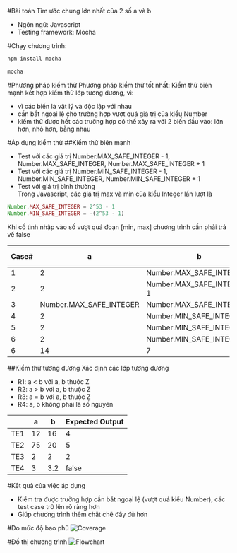 #Bài toán
Tìm ước chung lớn nhất của 2 số a và b
- Ngôn ngữ: Javascript
- Testing framework: Mocha

#Chạy chương trình:
```javascript
npm install mocha 
```
```javascript
mocha 
```

#Phương pháp kiểm thử
Phương pháp kiểm thử tốt nhất: Kiểm thử biên mạnh kết hợp kiểm thử lớp tương đương, vì: 
- vì các biến là vật lý và độc lập với nhau
- cần bắt ngoại lệ cho trường hợp vượt quá giá trị của kiểu Number
- kiểm thử được hết các trường hợp có thể xảy ra với 2 biến đầu vào: lớn hơn, nhỏ hơn, bằng nhau

#Áp dụng kiểm thử
##Kiểm thử biên mạnh
- Test với các giá trị Number.MAX_SAFE_INTEGER - 1, Number.MAX_SAFE_INTEGER, Number.MAX_SAFE_INTEGER + 1
- Test với các giá trị Number.MIN_SAFE_INTEGER - 1, Number.MIN_SAFE_INTEGER, Number.MIN_SAFE_INTEGER + 1
- Test với giá trị bình thường <br>
Trong Javascript, các giá trị max và min của kiểu Integer lần lượt là <br>
```javascript
Number.MAX_SAFE_INTEGER = 2^53 - 1 
Number.MIN_SAFE_INTEGER = -(2^53 - 1) 
```
Khi cố tình nhập vào số vượt quá đoạn [min, max] chương trình cần phải trả về false

| Case#| a  | b  | Expected Output
| ------|----------------|----------------|------------
|   1  | 2 | Number.MAX_SAFE_INTEGER | 1
|   2  | 2 | Number.MAX_SAFE_INTEGER-1 | 2
|   3  | Number.MAX_SAFE_INTEGER | Number.MAX_SAFE_INTEGER | false
|   4  | 2 | Number.MIN_SAFE_INTEGER | 1
|   5  | 2 | Number.MIN_SAFE_INTEGER-1 | false
|   6  | 2 | Number.MIN_SAFE_INTEGER+1 | 2
|   6  | 14 | 7                 | 7

##Kiểm thử tương đương
Xác định các lớp tương đương
- R1: a < b với a, b thuộc Z
- R2: a > b với a, b thuộc Z
- R3: a = b với a, b thuộc Z
- R4: a, b không phải là số nguyên

|      | a  | b  | Expected Output
| -----|----|----|-----------------
| TE1  | 12 | 16 | 4
| TE2  | 75 | 20 | 5
| TE3  | 2 | 2 | 2
| TE4  | 3 | 3.2 | false

#Kết quả của việc áp dụng
- Kiểm tra được trường hợp cần bắt ngoại lệ (vượt quá kiểu Number), các test case trở lên rõ ràng hơn
- Giúp chương trình thêm chặt chẽ đầy đủ hơn

#Đo mức độ bao phủ 
![Coverage](https://raw.githubusercontent.com/fiser-khoanv11/int3117-2016/master/NguyenThiTrang/BT1/Coverage.JPG)

#Đồ thị chương trình
![Flowchart](https://raw.githubusercontent.com/fiser-khoanv11/int3117-2016/master/NguyenThiTrang/BT1/FlowChart.JPG)
